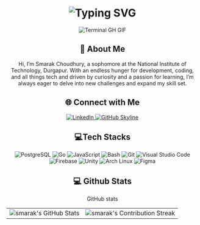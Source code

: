 <div align="center">
    <h1><img src="https://readme-typing-svg.herokuapp.com?font=Jetbrains+mono&size=40&duration=3000&color=33FF33&center=true&vCenter=true&width=435&lines=Hey..+I'm+Smarak;This+is..;..my+Github..;" alt="Typing SVG"/></h1>
    <p><img src="termina-gh.gif" alt="Terminal GH GIF" /></p>
</div>
<div align="center">
    <h2>🚀 About Me</h2>
<!--     <p><img src="termina-gh.gif" alt="Terminal GH GIF" /></p> -->
    <p>Hi, I’m Smarak Choudhury, a sophomore at the National Institute of Technology, Durgapur. With an endless hunger for development, coding, and all things tech and driven by curiosity and a passion for learning, I’m always eager to delve into new challenges and expand my skill set.</p>
</div>
<div align="center">
<h2 align="center" class="section-heading">🌐 Connect with Me</h2>
<p> </p>
<div align="center">
  <a href="https://www.linkedin.com/in/smarak-choudhury-423b39280/">
    <img src="https://img.shields.io/badge/smarak-0077B5?style=for-the-badge&logo=linkedin&logoColor=white" alt="LinkedIn"/>
  </a>
<a href="https://github.com/InfamousFreak" target="_blank">
    <img src="https://img.shields.io/badge/View%20on%20GitHub-%230077B5.svg?&style=for-the-badge&logo=github&logoColor=white" alt="GitHub Skyline"/>
</a>
</div>
<h2 align="center" class="section-heading">💻Tech Stacks</h2>
<div align="center">
  <img src="https://img.shields.io/badge/PostgreSQL-336791?style=for-the-badge&logo=postgresql&logoColor=white" alt="PostgreSQL"/>
  <img src="https://img.shields.io/badge/Go-00ADD8?style=for-the-badge&logo=go&logoColor=white" alt="Go"/>
  <img src="https://img.shields.io/badge/JavaScript-F7DF1E?style=for-the-badge&logo=javascript&logoColor=black" alt="JavaScript"/>
  <img src="https://img.shields.io/badge/Bash-4EAA25?style=for-the-badge&logo=gnu-bash&logoColor=white" alt="Bash"/>
  <img src="https://img.shields.io/badge/Git-F05032?style=for-the-badge&logo=git&logoColor=white" alt="Git"/>
  <img src="https://img.shields.io/badge/Visual%20Studio%20Code-007ACC?style=for-the-badge&logo=visualstudiocode&logoColor=white" alt="Visual Studio Code"/>
  <img src="https://img.shields.io/badge/Firebase-FFCA28?style=for-the-badge&logo=firebase&logoColor=white" alt="Firebase"/>
  <img src="https://img.shields.io/badge/Unity-000000?style=for-the-badge&logo=unity&logoColor=white" alt="Unity"/>
  <img src="https://img.shields.io/badge/Arch%20Linux-1793D1?style=for-the-badge&logo=arch-linux&logoColor=white" alt="Arch Linux"/>
  <img src="https://img.shields.io/badge/Figma-FF7262?style=for-the-badge&logo=figma&logoColor=white" alt="Figma"/>
</div>
<div align="center">
<h2 align="center" class="section-heading"> 💻 Github Stats</h2>
<p>GitHub stats</p>
 <table align="center" width="100%" height="100%" >
    <tr>
       <td><img style="border: none;" src="https://github-profile-summary-cards.vercel.app/api/cards/profile-details?username=InfamousFreak&theme=github_dark" alt="smarak's GitHub Stats"/></td>   
       <td><img style="border: none;" src="https://github-readme-streak-stats.herokuapp.com/?user=InfamousFreak&theme=merko" alt="smarak's Contribution Streak"/></td>
    </tr>
 </table>
 <table align="center" width="100%" height="100%" >
    <tr>
        <td><img style="border: none;" src="https://github-profile-summary-cards.vercel.app/api/cards/stats?username=InfamousFreak&theme=github_dark" alt="smarak's GitHub Stats"/></td>
        <td><img style="border: none;" src="https://github-profile-summary-cards.vercel.app/api/cards/productive-time?username=InfamousFreak&theme=github_dark&utcOffset=10" alt="smarak's GitHub Stats"/>
        <td><img style="border: none;" src="https://github-profile-summary-cards.vercel.app/api/cards/repos-per-language?username=InfamousFreak&theme=github_dark" alt="smarak's GitHub Stats"/></td>
        <td><img style="border: none;" src="https://github-profile-summary-cards.vercel.app/api/cards/most-commit-language?username=InfamousFreak&theme=github_dark" alt="smarak's GitHub Stats"/></td>
    </tr>
 </table>
</div>
